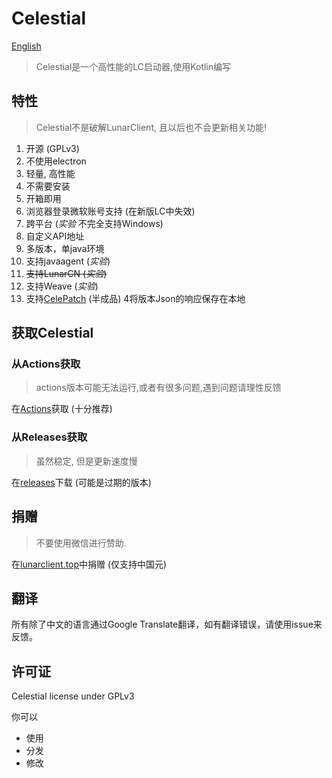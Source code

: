 # Celestial

[English](./README.md)

> Celestial是一个高性能的LC启动器,使用Kotlin编写

## 特性

> Celestial不是破解LunarClient, 且以后也不会更新相关功能!

1. 开源 (GPLv3)
2. 不使用electron
3. 轻量, 高性能
4. 不需要安装
5. 开箱即用
6. 浏览器登录微软账号支持 (在新版LC中失效)
7. 跨平台 (*实验* 不完全支持Windows)
8. 自定义API地址
9. 多版本，单java环境
10. 支持javaagent (*实验*)
11. ~~支持LunarCN (*实验*)~~
12. 支持Weave (*实验*)
13. 支持[CelePatch](https://github.com/CubeWhyMC/celepatch) (半成品)
4将版本Json的响应保存在本地

## 获取Celestial

### 从Actions获取

> actions版本可能无法运行,或者有很多问题,遇到问题请理性反馈

在[Actions](https://github.com/cubewhy/celestial/actions)获取 (十分推荐)

### 从Releases获取

> 虽然稳定, 但是更新速度慢

在[releases](https://github.com/cubewhy/celestial/releases)下载 (可能是过期的版本)


## 捐赠

> 不要使用微信进行赞助.

在[lunarclient.top](https://lunarclient.top/donate)中捐赠 (仅支持中国元)

## 翻译

所有除了中文的语言通过Google Translate翻译，如有翻译错误，请使用issue来反馈。

## 许可证

Celestial license under GPLv3

你可以

- 使用
- 分发
- 修改
